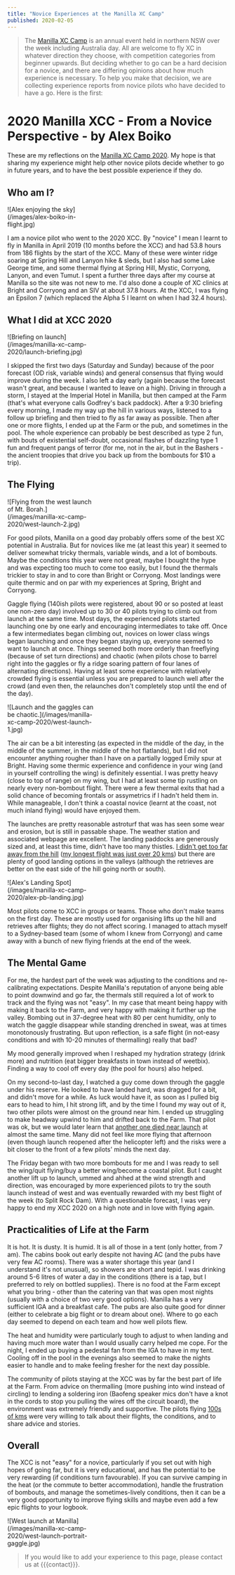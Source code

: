 ```yaml
---
title: "Novice Experiences at the Manilla XC Camp"
published: 2020-02-05
---
```

> The [Manilla XC Camp] is an annual event held in northern NSW over the week including Australia day.
> All are welcome to fly XC in whatever direction they choose, with competition categories from beginner upwards.
> But deciding whether to go can be a hard decision for a novice, and there are differing opinions about how much experience is necessary.
> To help you make that decision, we are collecting experience reports from novice pilots who have decided to have a go.
> Here is the first:

# 2020 Manilla XCC - From a Novice Perspective - by Alex Boiko

These are my reflections on the [Manilla XC Camp 2020](/events/manilla-xc-camp-2020).
My hope is that
sharing my experience might help other novice pilots decide whether to
go in future years, and to have the best possible experience if they
do.

## Who am I?

<div class="inline-img right" style="max-width: 40%" data-fancybox="gallery" href="/images/alex-boiko-in-flight.jpg">
![Alex enjoying the sky](/images/alex-boiko-in-flight.jpg)
</div>

I am a novice pilot who went to the 2020 XCC. By "novice" I mean I
learnt to fly in Manilla in April 2019 (10 months before the XCC) and
had 53.8 hours from 186 flights by the start of the XCC. Many of these
were winter ridge soaring at Spring Hill and Lanyon hike & sleds, but I
also had some Lake George time, and some thermal flying at Spring Hill,
Mystic, Corryong, Lanyon, and even Tumut. I spent a further three days
after my course at Manilla so the site was not new to me. I'd also done
a couple of XC clinics at Bright and Corryong and an SIV at about 37.8
hours. At the XCC, I was flying an Epsilon 7 (which replaced the Alpha 5
I learnt on when I had 32.4 hours).

## What I did at XCC 2020

<div class="inline-img right" style="max-width: 40%" data-fancybox="gallery" href="/images/manilla-xc-camp-2020/launch-briefing.jpg">
![Briefing on launch](/images/manilla-xc-camp-2020/launch-briefing.jpg)
</div>

I skipped the first two days (Saturday and Sunday) because of the poor
forecast (OD risk, variable winds) and general consensus that flying
would improve during the week. I also left a day early (again because
the forecast wasn't great, and because I wanted to leave on a high).
Driving in through a storm, I stayed at the Imperial Hotel in Manilla,
but then camped at the Farm (that's what everyone calls Godfrey's back
paddock). After a 9:30 briefing every morning, I made my way up the hill
in various ways, listened to a follow up briefing and then tried to fly
as far away as possible. Then after one or more flights, I ended up at
the Farm or the pub, and sometimes in the pool. The whole experience can
probably be best described as type 2 fun, with bouts of existential
self-doubt, occasional flashes of dazzling type 1 fun and frequent pangs
of terror (for me, not in the air, but in the Bashers - the ancient
troopies that drive you back up from the bombouts for $10 a trip).

## The Flying

<div class="inline-img right" style="max-width: 40%" data-fancybox="gallery" href="/images/manilla-xc-camp-2020/west-launch-2.jpg">
![Flying from the west launch of Mt. Borah.](/images/manilla-xc-camp-2020/west-launch-2.jpg)
</div>

For good pilots, Manilla on a good day probably offers some of the best
XC potential in Australia. But for novices like me (at least this year)
it seemed to deliver somewhat tricky thermals, variable winds, and a lot
of bombouts. Maybe the conditions this year were not great, maybe I
bought the hype and was expecting too much to come too easily, but I
found the thermals trickier to stay in and to core than Bright or
Corryong. Most landings were quite thermic and on par with my
experiences at Spring, Bright and Corryong.

Gaggle flying (140ish pilots were registered, about 90 or so posted at
least one non-zero day) involved up to 30 or 40 pilots trying to climb
out from launch at the same time. Most days, the experienced pilots
started launching one by one early and encouraging intermediates to take
off. Once a few intermediates began climbing out, novices on lower class
wings began launching and once they began staying up, everyone seemed to
want to launch at once. Things seemed both more orderly than freeflying
(because of set turn directions) and chaotic (when pilots chose to
barrel right into the gaggles or fly a ridge soaring pattern of four
lanes of alternating directions). Having at least some experience with
relatively crowded flying is essential unless you are prepared to launch
well after the crowd (and even then, the relaunches don't completely
stop until the end of the day).

<div class="inline-img right" style="max-width: 40%" data-fancybox="gallery" href="/images/manilla-xc-camp-2020/west-launch-1.jpg">
![Launch and the gaggles can be chaotic.](/images/manilla-xc-camp-2020/west-launch-1.jpg)
</div>

The air can be a bit interesting (as expected in the middle of the day,
in the middle of the summer, in the middle of the hot flatlands), but I
did not encounter anything rougher than I have on a partially logged
Emily spur at Bright. Having some thermic experience and confidence in
your wing (and in yourself controlling the wing) is definitely
essential. I was pretty heavy (close to top of range) on my wing, but I
had at least some tip rustling on nearly every non-bombout flight. There
were a few thermal exits that had a solid chance of becoming frontals or
assymetrics if I hadn't held them in. While manageable, I don't think
a coastal novice (learnt at the coast, not much inland flying) would
have enjoyed them.

The launches are pretty reasonable astroturf that was has seen some wear
and erosion, but is still in passable shape. The weather station and
associated webpage are excellent. The landing paddocks are generously
sized and, at least this time, didn't have too many thistles. [I didn't
get too far away from the hill](https://www.xcontest.org/world/en/flights-search/?filter%5Bpoint%5D=150.608888+-30.679233&filter%5Bradius%5D=5000&filter%5Bmode%5D=START&filter%5Bdate_mode%5D=period&filter%5Bdate%5D=2020-01-25&filter%5Bdate_to%5D=2020-02-01&filter%5Bvalue_mode%5D=dst&filter%5Bmin_value_dst%5D=&filter%5Bcatg%5D=&filter%5Broute_types%5D=&filter%5Bavg%5D=&filter%5Bpilot%5D=46979&list%5Bsort%5D=pts&list%5Bdir%5D=down) ([my longest flight was just over 20 kms](https://www.xcontest.org/world/en/flights/detail:AlexBoiko/31.1.2020/07:22#fd=flight))
but there are plenty of good landing options in the valleys (although
the retrieves are better on the east side of the hill going north or
south).

<div class="inline-img right" style="max-width: 40%" data-fancybox="gallery" href="/images/manilla-xc-camp-2020/alex-pb-landing.jpg">
![Alex's Landing Spot](/images/manilla-xc-camp-2020/alex-pb-landing.jpg)
</div>

Most pilots come to XCC in groups or teams. Those who don't make teams
on the first day. These are mostly used for organising lifts up the hill
and retrieves after flights; they do not affect scoring. I managed to
attach myself to a Sydney-based team (some of whom I knew from Corryong)
and came away with a bunch of new flying friends at the end of the
week.

## The Mental Game

For me, the hardest part of the week was adjusting to the conditions and
re-calibrating expectations. Despite Manilla's reputation of anyone
being able to point downwind and go far, the thermals still required a
lot of work to track and the flying was not "easy". In my case that
meant being happy with making it back to the Farm, and very happy with
making it further up the valley. Bombing out in 37-degree heat with 80
per cent humidity, only to watch the gaggle disappear while standing
drenched in sweat, was at times monotonously frustrating. But upon
reflection, is a safe flight (in not-easy conditions and with 10-20
minutes of thermalling) really that bad?

My mood generally improved when I reshaped my hydration strategy (drink
more) and nutrition (eat bigger breakfasts in town instead of weetbix).
Finding a way to cool off every day (the pool for hours) also helped.

On my second-to-last day, I watched a guy come down through the gaggle
under his reserve. He looked to have landed hard, was dragged for a bit,
and didn't move for a while. As luck would have it, as soon as I pulled
big ears to head to him, I hit strong lift, and by the time I found my
way out of it, two other pilots were almost on the ground near him. I
ended up struggling to make headway upwind to him and drifted back to
the Farm. That pilot was ok, but we would later learn that [another one
died near launch](https://www.northerndailyleader.com.au/story/6606581/59-year-old-paraglider-dies-in-tragic-accident-on-mount-borah/) at almost the same time. Many did not feel like more
flying that afternoon (even though launch reopened after the helicopter
left) and the risks were a bit closer to the front of a few pilots'
minds the next day.

The Friday began with two more bombouts for me and I was ready to sell
the wing/quit flying/buy a better wing/become a coastal pilot. But I
caught another lift up to launch, ummed and ahhed at the wind strength
and direction, was encouraged by more experienced pilots to try the
south launch instead of west and was eventually rewarded with my best
flight of the week (to Split Rock Dam). With a questionable forecast, I
was very happy to end my XCC 2020 on a high note and in love with flying
again.

## Practicalities of Life at the Farm

It is hot. It is dusty. It is humid. It is all of those in a tent (only
hotter, from 7 am). The cabins book out early despite not having AC (and
the pubs have very few AC rooms). There was a water shortage this year
(and I understand it's not unusual), so showers are short and tepid. I
was drinking around 5-6 litres of water a day in the conditions (there
is a tap, but I preferred to rely on bottled supplies). There is no food
at the Farm except what you bring - other than the catering van that was
open most nights (usually with a choice of two very good options).
Manilla has a very sufficient IGA and a breakfast cafe. The pubs are
also quite good for dinner (either to celebrate a big flight or to dream
about one). Where to go each day seemed to depend on each team and how
well pilots flew.

The heat and humidity were particularly tough to adjust to when landing
and having much more water than I would usually carry helped me cope.
For the night, I ended up buying a pedestal fan from the IGA to have in
my tent. Cooling off in the pool in the evenings also seemed to make the
nights easier to handle and to make feeling fresher for the next day
possible.

The community of pilots staying at the XCC was by far the best part of
life at the Farm. From advice on thermalling (more pushing into wind
instead of circling) to lending a soldering iron (Baofeng speaker mics
don't have a knot in the cords to stop you pulling the wires off the
circuit board), the environment was extremely friendly and supportive.
The pilots flying [100s of kms](https://www.xcontest.org/world/en/flights-search/?filter[point]=150.608888+-30.679233&filter[radius]=5000&filter[mode]=START&filter[date_mode]=period&filter[date]=2020-01-25&filter[date_to]=2020-02-01&filter[value_mode]=dst&filter[min_value_dst]=&filter[catg]=&filter[route_types]=&filter[avg]=&filter[pilot]=&list[sort]=pts&list[dir]=down) were very willing to talk about their
flights, the conditions, and to share advice and stories.

## Overall

The XCC is not "easy" for a novice, particularly if you set out with
high hopes of going far, but it is very educational, and has the
potential to be very rewarding (if conditions turn favourable). If you
can survive camping in the heat (or the commute to better
accommodation), handle the frustration of bombouts, and manage the
sometimes-lively conditions, then it can be a very good opportunity to
improve flying skills and maybe even add a few epic flights to your
logbook.

<div class="inline-img" style="max-width: 50%" data-fancybox="gallery" href="/images/manilla-xc-camp-2020/west-launch-portrait-gaggle.jpg">
![West launch at Manilla](/images/manilla-xc-camp-2020/west-launch-portrait-gaggle.jpg)
</div>

> If you would like to add your experience to this page, please contact us at {{{contact}}}.

[Manilla XC Camp]: http://www.flymanilla.com/ManillaEvents,AccomInfo/ManillaXCCamp2020-ParaglidingXCeveryday!/tabid/346/Default.aspx

